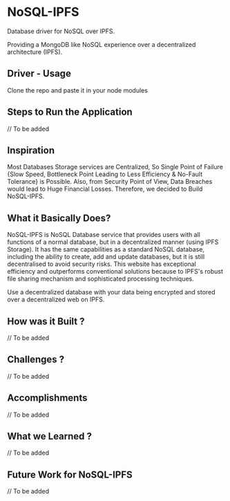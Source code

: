 # NoSQL-IPFS
Database driver for NoSQL over IPFS.

Providing a MongoDB like NoSQL experience over a decentralized architecture (IPFS).

## Driver - Usage

Clone the repo and paste it in your node modules

## Steps to Run the Application
// To be added

## Inspiration
Most Databases Storage services are Centralized, So Single Point of Failure {Slow Speed, Bottleneck Point Leading to Less Efficiency & No-Fault Tolerance} is Possible. Also, from Security Point of View, Data Breaches would lead to Huge Financial Losses.
Therefore, we decided to Build NoSQL-IPFS.

## What it Basically Does?
NoSQL-IPFS is NoSQL Database service that provides users with all functions of a normal database, but in a decentralized manner (using IPFS Storage).
It has the same capabilities as a standard NoSQL database, including the ability to create, add and update databases, but it is still decentralised to avoid security risks. 
This website has exceptional efficiency and outperforms conventional solutions because to IPFS's robust file sharing mechanism and sophisticated processing techniques.

Use a decentralized database with your data being encrypted and stored over a decentralized web on IPFS.

## How was it Built ?
// To be added

## Challenges ?
// To be added

## Accomplishments 
// To be added

## What we Learned ?
// To be added

## Future Work for NoSQL-IPFS
// To be added